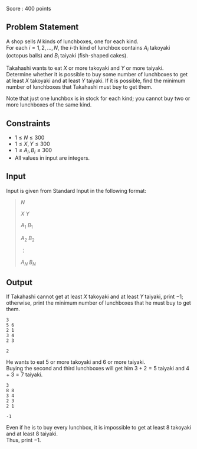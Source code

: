 Score : $400$ points

## Problem Statement

A shop sells $N$ kinds of lunchboxes, one for each kind.<br>
For each $i = 1, 2, \ldots, N$, the $i$-th kind of lunchbox contains $A_i$ takoyaki (octopus balls) and $B_i$ taiyaki (fish-shaped cakes).

Takahashi wants to eat $X$ or more takoyaki and $Y$ or more taiyaki.<br>
Determine whether it is possible to buy some number of lunchboxes to get at least $X$ takoyaki and at least $Y$ taiyaki. If it is possible, find the minimum number of lunchboxes that Takahashi must buy to get them.

Note that just one lunchbox is in stock for each kind; you cannot buy two or more lunchboxes of the same kind.

## Constraints

- $1 \leq N \leq 300$
- $1 \leq X, Y \leq 300$
- $1 \leq A_i, B_i \leq 300$
- All values in input are integers.

## Input

Input is given from Standard Input in the following format:

> $N$
> 
> $X$ $Y$
> 
> $A_1$ $B_1$
> 
> $A_2$ $B_2$
> 
> $\vdots$
> 
> $A_N$ $B_N$

## Output

If Takahashi cannot get at least $X$ takoyaki and at least $Y$ taiyaki, print $-1$; otherwise, print the minimum number of lunchboxes that he must buy to get them.

```input1
3
5 6
2 1
3 4
2 3
```

```output1
2
```

He wants to eat $5$ or more takoyaki and $6$ or more taiyaki.<br>
Buying the second and third lunchboxes will get him $3 + 2 = 5$ taiyaki and $4 + 3 = 7$ taiyaki.

```input2
3
8 8
3 4
2 3
2 1
```

```output2
-1
```

Even if he is to buy every lunchbox, it is impossible to get at least $8$ takoyaki and at least $8$ taiyaki.<br>
Thus, print $-1$.